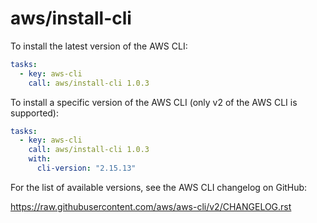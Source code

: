 # aws/install-cli

To install the latest version of the AWS CLI:

```yaml
tasks:
  - key: aws-cli
    call: aws/install-cli 1.0.3
```

To install a specific version of the AWS CLI (only v2 of the AWS CLI is supported):

```yaml
tasks:
  - key: aws-cli
    call: aws/install-cli 1.0.3
    with:
      cli-version: "2.15.13"
```

For the list of available versions, see the AWS CLI changelog on GitHub:

https://raw.githubusercontent.com/aws/aws-cli/v2/CHANGELOG.rst
